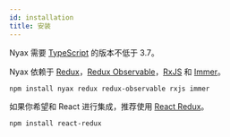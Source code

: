 ```yaml
---
id: installation
title: 安装
---
```


Nyax 需要 [TypeScript](https://github.com/microsoft/TypeScript) 的版本不低于 3.7。

Nyax 依赖于 [Redux](https://github.com/reduxjs/redux)，[Redux Observable](https://github.com/redux-observable/redux-observable)，[RxJS](https://github.com/ReactiveX/rxjs) 和 [Immer](https://github.com/immerjs/immer)。

```bash
npm install nyax redux redux-observable rxjs immer
```

如果你希望和 React 进行集成，推荐使用 [React Redux](https://github.com/reduxjs/react-redux)。

```bash
npm install react-redux
```
